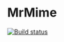 # MrMime

[![Build status](https://ci.appveyor.com/api/projects/status/4vsew3myr35e5ygw?svg=true)](https://ci.appveyor.com/project/tiagor87/mrmime)
